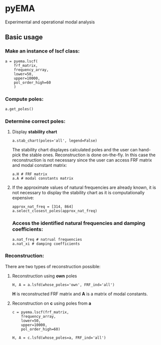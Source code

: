 # pyEMA

Experimental and operational modal analysis

## Basic usage

### Make an instance of **lscf** class:
```
a = pyema.lscf(
    frf_matrix,
    frequency_array,
    lower=50,
    upper=10000,
    pol_order_high=60
    )
```
### Compute poles:
```
a.get_poles()
```
### Determine correct poles:
1. Display **stability chart**
    ```
    a.stab_chart(poles='all', legend=False)
    ```
    The stability chart displayes calculated poles and the user can hand-pick the stable ones. Reconstruction is done on-the-fly. In this case the reconstruction is not necessary since the user can access FRF matrix and modal constant matrix:
    ```
    a.H # FRF matrix
    a.A # modal constants matrix
    ```
2. If the approximate values of natural frequencies are already known, it is not necessary to display the stability chart as it is computationally expensive:
    ```
    approx_nat_freq = [314, 864]
    a.select_closest_poles(approx_nat_freq)
    ```
    ### Access the identified natural frequencies and damping coefficients:
    ```
    a.nat_freq # natrual frequencies
    a.nat_xi # damping coefficients
    ```
### Reconstruction:
There are two types of reconstruction possible:
1. Reconstruction using **own** poles
    ```
    H, A = a.lsfd(whose_poles='own', FRF_ind='all') 
    ```
    **H** is reconstructed FRF matrix and **A** is a matrix of modal constants.

2. Reconstruction on **c** using poles from **a**
    ```
    c = pyema.lscf(frf_matrix, 
        frequency_array, 
        lower=50, 
        upper=10000, 
        pol_order_high=60)
        
    H, A = c.lsfd(whose_poles=a, FRF_ind='all')
    ```

